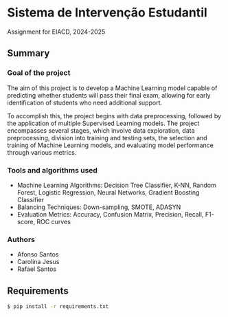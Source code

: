 # Sistema de Intervenção Estudantil

Assignment for EIACD, 2024-2025

## Summary
### Goal of the project

The aim of this project is to develop a Machine Learning model capable of predicting whether students will pass their final exam, allowing for early identification of students who need additional support.

To accomplish this, the project begins with data preprocessing, followed by the application of multiple Supervised Learning models.
The project encompasses several stages, which involve data exploration, data preprocessing, division into training and testing sets, the selection and training of Machine Learning models, and evaluating model performance through various metrics.

### Tools and algorithms used
- Machine Learning Algorithms: Decision Tree Classifier, K-NN, Random Forest, Logistic Regression, Neural Networks, Gradient Boosting Classifier
- Balancing Techniques: Down-sampling, SMOTE, ADASYN
- Evaluation Metrics: Accuracy, Confusion Matrix, Precision, Recall, F1-score, ROC curves

### Authors
- Afonso Santos
- Carolina Jesus
- Rafael Santos

## Requirements

 ```bash
 $ pip install -r requirements.txt
   ```
